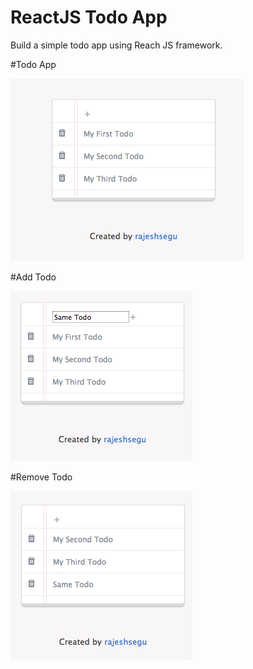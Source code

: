 ReactJS Todo App
===========

Build a simple todo app using Reach JS framework.


#Todo App

![Todo App](https://raw.githubusercontent.com/rajeshsegu/reactjs-todo/master/img/todoapp.png)

#Add Todo

![Add Todo](https://raw.githubusercontent.com/rajeshsegu/reactjs-todo/master/img/todoapp_add.png)

#Remove Todo

![Remove Todo](https://raw.githubusercontent.com/rajeshsegu/reactjs-todo/master/img/todoapp_delete.png)
